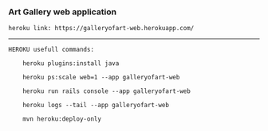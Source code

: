 
### Art Gallery web application
    heroku link: https://galleryofart-web.herokuapp.com/

------------------------------
    HEROKU usefull commands:
    
        heroku plugins:install java
        
        heroku ps:scale web=1 --app galleryofart-web
        
        heroku run rails console --app galleryofart-web
        
        heroku logs --tail --app galleryofart-web
        
        mvn heroku:deploy-only